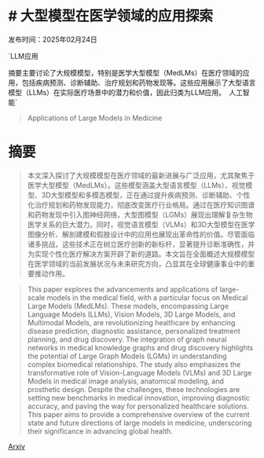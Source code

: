 # # 大型模型在医学领域的应用探索

发布时间：2025年02月24日

`LLM应用

摘要主要讨论了大规模模型，特别是医学大型模型（MedLMs）在医疗领域的应用，包括疾病预测、诊断辅助、治疗规划和药物发现等。这些应用展示了大型语言模型（LLMs）在实际医疗场景中的潜力和价值，因此归类为LLM应用。` `人工智能`

> Applications of Large Models in Medicine

# 摘要

> 本文深入探讨了大规模模型在医疗领域的最新进展与广泛应用，尤其聚焦于医学大型模型（MedLMs）。这些模型涵盖大型语言模型（LLMs）、视觉模型、3D大型模型和多模态模型，正在通过提升疾病预测、诊断辅助、个性化治疗规划和药物发现能力，彻底改变医疗行业格局。通过在医疗知识图谱和药物发现中引入图神经网络，大型图模型（LGMs）展现出理解复杂生物医学关系的巨大潜力。同时，视觉语言模型（VLMs）和3D大型模型在医学图像分析、解剖建模和假肢设计中的应用也展现出革命性的价值。尽管面临诸多挑战，这些技术正在树立医疗创新的新标杆，显著提升诊断准确性，并为实现个性化医疗解决方案开辟了新的道路。本文旨在全面概述大规模模型在医学领域的当前发展状况与未来研究方向，凸显其在全球健康事业中的重要推动作用。

> This paper explores the advancements and applications of large-scale models in the medical field, with a particular focus on Medical Large Models (MedLMs). These models, encompassing Large Language Models (LLMs), Vision Models, 3D Large Models, and Multimodal Models, are revolutionizing healthcare by enhancing disease prediction, diagnostic assistance, personalized treatment planning, and drug discovery. The integration of graph neural networks in medical knowledge graphs and drug discovery highlights the potential of Large Graph Models (LGMs) in understanding complex biomedical relationships. The study also emphasizes the transformative role of Vision-Language Models (VLMs) and 3D Large Models in medical image analysis, anatomical modeling, and prosthetic design. Despite the challenges, these technologies are setting new benchmarks in medical innovation, improving diagnostic accuracy, and paving the way for personalized healthcare solutions. This paper aims to provide a comprehensive overview of the current state and future directions of large models in medicine, underscoring their significance in advancing global health.

[Arxiv](https://arxiv.org/abs/2502.17132)